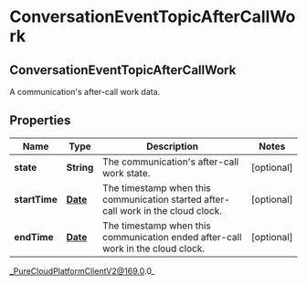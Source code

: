 # ConversationEventTopicAfterCallWork

## ConversationEventTopicAfterCallWork
A communication&#39;s after-call work data.

## Properties

|Name | Type | Description | Notes|
|------------ | ------------- | ------------- | -------------|
| **state** | **String** | The communication&#39;s after-call work state. | [optional] |
| **startTime** | [**Date**](Date) | The timestamp when this communication started after-call work in the cloud clock. | [optional] |
| **endTime** | [**Date**](Date) | The timestamp when this communication ended after-call work in the cloud clock. | [optional] |



_PureCloudPlatformClientV2@169.0.0_

